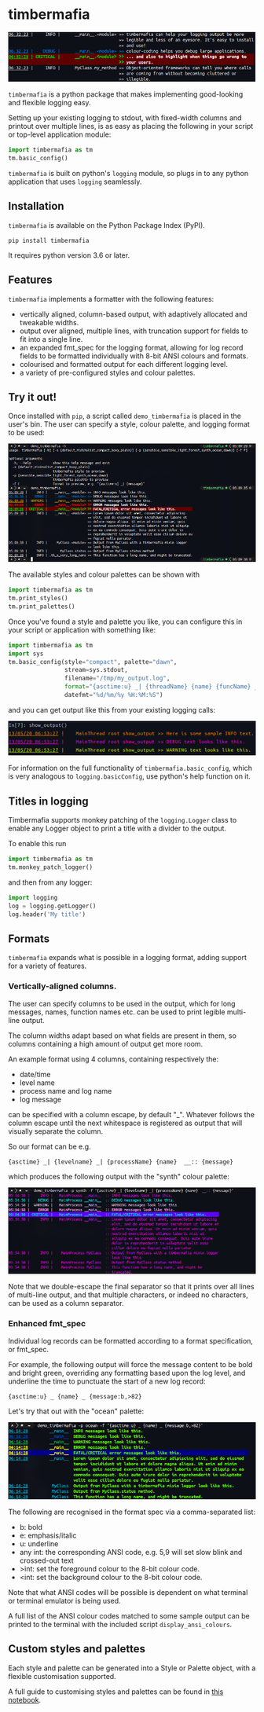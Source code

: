 # timbermafia

![](static/demo0.png)

`timbermafia` is a python package that makes implementing good-looking
and flexible logging easy.

Setting up your existing logging to stdout, with fixed-width columns and
printout over multiple lines, is as easy as placing the following in
your script or top-level application module:

```python
import timbermafia as tm
tm.basic_config()
```

`timbermafia` is built on python's `logging` module, so plugs in to any
python application that uses `logging` seamlessly.

## Installation

`timbermafia` is available on the Python Package Index (PyPI).

```
pip install timbermafia
```

It requires python version 3.6 or later.

## Features

`timbermafia` implements a formatter with the following features:
- vertically aligned, column-based output, with adaptively allocated and
  tweakable widths.
- output over aligned, multiple lines, with truncation support for
  fields to fit into a single line.
- an expanded fmt_spec for the logging format, allowing for log record
  fields to be formatted individually with 8-bit ANSI colours and
  formats.
- colourised and formatted output for each different logging level.
- a variety of pre-configured styles and colour palettes.

## Try it out!

Once installed with `pip`, a script called `demo_timbermafia` is placed
in the user's bin. The user can specify a style, colour palette, and
logging format to be used:

![](static/demo1.png)

The available styles and colour palettes can be shown with

```python
import timbermafia as tm
tm.print_styles()
tm.print_palettes()
```

Once you've found a style and palette you like, you can configure this
in your script or application with something like:

```python
import timbermafia as tm
import sys
tm.basic_config(style="compact", palette="dawn",
                stream=sys.stdout,      
                filename="/tmp/my_output.log",
                format="{asctime:u} _| {threadName} {name} {funcName} __>> {message}",
                datefmt="%d/%m/%y %H:%M:%S")
```

and you can get output like this from your existing logging calls:

![](static/demo1_5.png)

For information on the full functionality of `timbermafia.basic_config`,
which is very analogous to `logging.basicConfig`, use python's help
function on it.

## Titles in logging

Timbermafia supports monkey patching of the `logging.Logger` class to
enable any Logger object to print a title with a divider to the output.

To enable this run

```python
import timbermafia as tm
tm.monkey_patch_logger()
```

and then from any logger:

```python
import logging
log = logging.getLogger()
log.header('My title')
```

## Formats

`timbermafia` expands what is possible in a logging format, adding
support for a variety of features.

### Vertically-aligned columns.

The user can specify columns to be used in the output, which for long
messages, names, function names etc. can be used to print legible
multi-line output.

The column widths adapt based on what fields are present in them, so
columns containing a high amount of output get more room.

An example format using 4 columns, containing respectively the:
- date/time
- level name
- process name and log name
- log message

can be specified with a column escape, by default "_". Whatever follows
the column escape until the next whitespace is registered as output that
will visually separate the column.

So our format can be e.g.

```
{asctime} _| {levelname} _| {processName} {name}  __:: {message}
```

which produces the following output with the "synth" colour palette:

![](static/demo2.png)

Note that we double-escape the final separator so that it prints over
all lines of multi-line output, and that multiple characters, or indeed
no characters, can be used as a column separator.

### Enhanced fmt_spec

Individual log records can be formatted according to a format
specification, or fmt_spec.

For example, the following output will force the message content to be
bold and bright green, overriding any formatting based upon the log
level, and underline the time to punctuate the start of a new log
record:

```
{asctime:u} _ {name} _ {message:b,>82}
```

Let's try that out with the "ocean" palette:

![](static/demo3.png)

The following are recognised in the format spec via a comma-separated
list:
- b: bold
- e: emphasis/italic
- u: underline
- any int: the corresponding ANSI code, e.g. 5,9 will set slow blink and
  crossed-out text
- \>int: set the foreground colour to the 8-bit colour code.
- \<int: set the background colour to the 8-bit colour code.

Note that what ANSI codes will be possible is dependent on what terminal
or terminal emulator is being used.

A full list of the ANSI colour codes matched to some sample output can
be printed to the terminal with the included script
`display_ansi_colours`.

## Custom styles and palettes

Each style and palette can be generated into a Style or Palette object,
with a flexible customisation supported.

A full guide to customising styles and palettes can be found in [this
notebook](notebooks/styles_and_palettes.ipynb).

